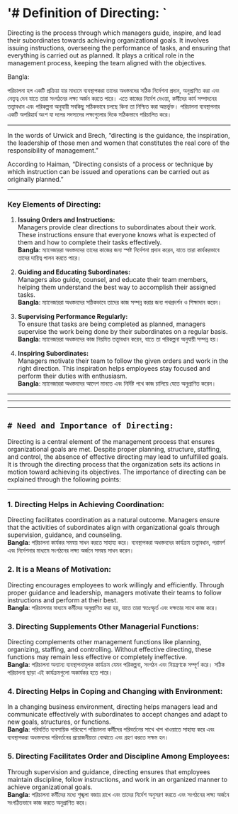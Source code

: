 

# '# **Definition of Directing:** `

Directing is the process through which managers guide, inspire, and lead their subordinates towards achieving organizational goals. It involves issuing instructions, overseeing the performance of tasks, and ensuring that everything is carried out as planned. It plays a critical role in the management process, keeping the team aligned with the objectives.


Bangla:

পরিচালনা হল একটি প্রক্রিয়া যার মাধ্যমে ব্যবস্থাপকরা তাদের অধস্তনদের সঠিক নির্দেশনা প্রদান, অনুপ্রাণিত করা এবং নেতৃত্ব দেন যাতে তারা সংগঠনের লক্ষ্য অর্জন করতে পারে। এতে কাজের নির্দেশ দেওয়া, কর্মীদের কার্য সম্পাদনের তত্ত্বাবধান এবং পরিকল্পনা অনুযায়ী সবকিছু সঠিকভাবে চলছে কিনা তা নিশ্চিত করা অন্তর্ভুক্ত। পরিচালনা ব্যবস্থাপনার একটি অপরিহার্য অংশ যা দলের সদস্যদের লক্ষ্যগুলোর দিকে সঠিকভাবে পরিচালিত করে।

---


In the words of Urwick and Brech, “directing is the guidance, the 
inspiration, the leadership of those men and women that constitutes the real core 
of the responsibility of management.” 
 
According to Haiman, “Directing consists of a process or technique by 
which instruction can be issued and operations can be carried out as originally 
planned.”


---

### Key Elements of Directing:

1. **Issuing Orders and Instructions:**  
   Managers provide clear directions to subordinates about their work. These instructions ensure that everyone knows what is expected of them and how to complete their tasks effectively.  
   **Bangla**: ম্যানেজাররা অধস্তনদের তাদের কাজের জন্য স্পষ্ট নির্দেশনা প্রদান করেন, যাতে তারা কার্যকরভাবে তাদের দায়িত্ব পালন করতে পারে।

2. **Guiding and Educating Subordinates:**  
   Managers also guide, counsel, and educate their team members, helping them understand the best way to accomplish their assigned tasks.  
   **Bangla**: ম্যানেজাররা অধস্তনদের সঠিকভাবে তাদের কাজ সম্পন্ন করার জন্য পথপ্রদর্শন ও শিক্ষাদান করেন।

3. **Supervising Performance Regularly:**  
   To ensure that tasks are being completed as planned, managers supervise the work being done by their subordinates on a regular basis.  
   **Bangla**: ম্যানেজাররা অধস্তনদের কাজ নিয়মিত তত্ত্বাবধান করেন, যাতে তা পরিকল্পনা অনুযায়ী সম্পন্ন হয়।

4. **Inspiring Subordinates:**  
   Managers motivate their team to follow the given orders and work in the right direction. This inspiration helps employees stay focused and perform their duties with enthusiasm.  
   **Bangla**: ম্যানেজাররা অধস্তনদের আদেশ মানতে এবং নির্দিষ্ট পথে কাজ চালিয়ে যেতে অনুপ্রাণিত করেন।

---
---
---



## `# Need and Importance of Directing:`
Directing is a central element of the management process that ensures organizational goals are met. Despite proper planning, structure, staffing, and control, the absence of effective directing may lead to unfulfilled goals. It is through the directing process that the organization sets its actions in motion toward achieving its objectives. The importance of directing can be explained through the following points:

---

### 1. **Directing Helps in Achieving Coordination:**
   Directing facilitates coordination as a natural outcome. Managers ensure that the activities of subordinates align with organizational goals through supervision, guidance, and counseling.  
   **Bangla**: পরিচালনা কার্যকর সমন্বয় সাধন করতে সাহায্য করে। ব্যবস্থাপকরা অধস্তনদের কার্যক্রম তত্ত্বাবধান, পরামর্শ এবং নির্দেশনার মাধ্যমে সংগঠনের লক্ষ্য অর্জনে সমন্বয় সাধন করেন।

### 2. **It is a Means of Motivation:**
   Directing encourages employees to work willingly and efficiently. Through proper guidance and leadership, managers motivate their teams to follow instructions and perform at their best.  
   **Bangla**: পরিচালনার মাধ্যমে কর্মীদের অনুপ্রাণিত করা হয়, যাতে তারা স্বতঃস্ফূর্ত এবং দক্ষতার সাথে কাজ করে।

### 3. **Directing Supplements Other Managerial Functions:**
   Directing complements other management functions like planning, organizing, staffing, and controlling. Without effective directing, these functions may remain less effective or completely ineffective.  
   **Bangla**: পরিচালনা অন্যান্য ব্যবস্থাপনামূলক কার্যক্রম যেমন পরিকল্পনা, সংগঠন এবং নিয়ন্ত্রণকে সম্পূর্ণ করে। সঠিক পরিচালনা ছাড়া এই কার্যক্রমগুলো অকার্যকর হতে পারে।

### 4. **Directing Helps in Coping and Changing with Environment:**
   In a changing business environment, directing helps managers lead and communicate effectively with subordinates to accept changes and adapt to new goals, structures, or functions.  
   **Bangla**: পরিবর্তিত ব্যবসায়িক পরিবেশে পরিচালনা কর্মীদের পরিবর্তনের সাথে খাপ খাওয়াতে সাহায্য করে এবং ব্যবস্থাপকরা অধস্তনদের পরিবর্তনের প্রয়োজনীয়তা বোঝাতে এবং গ্রহণ করতে সক্ষম হন।

### 5. **Directing Facilitates Order and Discipline Among Employees:**
   Through supervision and guidance, directing ensures that employees maintain discipline, follow instructions, and work in an organized manner to achieve organizational goals.  
   **Bangla**: পরিচালনা কর্মীদের মধ্যে শৃঙ্খলা বজায় রাখে এবং তাদের নির্দেশ অনুসরণ করতে এবং সংগঠনের লক্ষ্য অর্জনে সংগঠিতভাবে কাজ করতে অনুপ্রাণিত করে।



